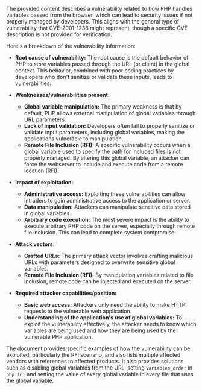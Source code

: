 The provided content describes a vulnerability related to how PHP handles variables passed from the browser, which can lead to security issues if not properly managed by developers. This aligns with the general type of vulnerability that CVE-2001-1236 might represent, though a specific CVE description is not provided for verification.

Here's a breakdown of the vulnerability information:

*   **Root cause of vulnerability:** The root cause is the default behavior of PHP to store variables passed through the URL (or client) in the global context. This behavior, combined with poor coding practices by developers who don't sanitize or validate these inputs, leads to vulnerabilities.

*   **Weaknesses/vulnerabilities present:**
    *   **Global variable manipulation:** The primary weakness is that by default, PHP allows external manipulation of global variables through URL parameters.
    *   **Lack of input validation:** Developers often fail to properly sanitize or validate input parameters, including global variables, making the applications vulnerable to manipulation.
    *   **Remote File Inclusion (RFI):** A specific vulnerability occurs when a global variable used to specify the path for included files is not properly managed. By altering this global variable, an attacker can force the webserver to include and execute code from a remote location (RFI).

*   **Impact of exploitation:**
    *   **Administrative access:** Exploiting these vulnerabilities can allow intruders to gain administrative access to the application or server.
    *   **Data manipulation:** Attackers can manipulate sensitive data stored in global variables.
    *   **Arbitrary code execution:** The most severe impact is the ability to execute arbitrary PHP code on the server, especially through remote file inclusion. This can lead to complete system compromise.

*   **Attack vectors:**
    *   **Crafted URLs:** The primary attack vector involves crafting malicious URLs with parameters designed to overwrite sensitive global variables.
    *  **Remote File Inclusion (RFI):** By manipulating variables related to file inclusion, remote code can be injected and executed on the server.

*   **Required attacker capabilities/position:**
    *   **Basic web access:** Attackers only need the ability to make HTTP requests to the vulnerable web application.
    *   **Understanding of the application's use of global variables:** To exploit the vulnerability effectively, the attacker needs to know which variables are being used and how they are being used by the vulnerable PHP application.

The document provides specific examples of how the vulnerability can be exploited, particularly the RFI scenario, and also lists multiple affected vendors with references to affected products. It also provides solutions such as disabling global variables from the URL, setting `variables_order` in `php.ini` and setting the value of every global variable in every file that uses the global variable.